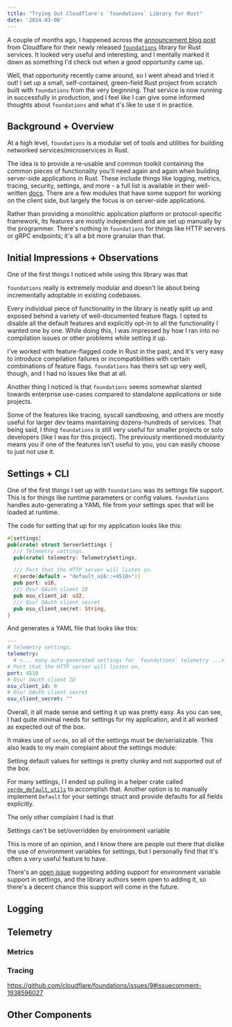 ```yaml
---
title: "Trying Out Cloudflare's `foundations` Library for Rust"
date: '2024-03-06'
---
```


A couple of months ago, I happened across the [announcement blog post](https://blog.cloudflare.com/introducing-foundations-our-open-source-rust-service-foundation-library) from Cloudflare for their newly released [`foundations`](https://github.com/cloudflare/foundations) library for Rust services.  It looked very useful and interesting, and I mentally marked it down as something I'd check out when a good opportunity came up.

Well, that opportunity recently came around, so I went ahead and tried it out!  I set up a small, self-contained, green-field Rust project from scratch built with `foundations` from the very beginning.  That service is now running in successfully in production, and I feel like I can give some informed thoughts about `foundations` and what it's like to use it in practice.

## Background + Overview

<div class="note padded">
At a high level, <code>foundations</code> is a modular set of tools and utilities for building networked services/microservices in Rust.
</div>

The idea is to provide a re-usable and common toolkit containing the common pieces of functionality you'll need again and again when building server-side applications in Rust.  These include things like logging, metrics, tracing, security, settings, and more - a full list is available in their well-written [docs](https://docs.rs/foundations/latest/foundations/).  There are a few modules that have some support for working on the client side, but largely the focus is on server-side applications.

Rather than providing a monolithic application platform or protocol-specific framework, its features are mostly independent and are set up manually by the programmer.  There's nothing in `foundations` for things like HTTP servers or gRPC endpoints; it's all a bit more granular than that.

## Initial Impressions + Observations

One of the first things I noticed while using this library was that

<div class="good padded">
<code>foundations</code> really is extremely modular and doesn't lie about being incrementally adoptable in existing codebases.
</div>

Every individual piece of functionality in the library is neatly split up and exposed behind a variety of well-documented feature flags.  I opted to disable all the default features and explicitly opt-in to all the functionality I wanted one by one.  While doing this, I was impressed by how I ran into no compilation issues or other problems while setting it up.

I've worked with feature-flagged code in Rust in the past, and it's very easy to introduce compilation failures or incompatibilities with certain combinations of feature flags.  `foundations` has theirs set up very well, though, and I had no issues like that at all.

<div class="note padded">
Another thing I noticed is that <code>foundations</code> seems somewhat slanted towards enterprise use-cases compared to standalone applications or side projects.
</div>

Some of the features like tracing, syscall sandboxing, and others are mostly useful for larger dev teams maintaining dozens-hundreds of services.  That being said, I thing `foundations` is still very useful for smaller projects or solo developers (like I was for this project).  The previously mentioned modularity means you if one of the features isn't useful to you, you can easily choose to just not use it.

## Settings + CLI

One of the first things I set up with `foundations` was its settings file support.  This is for things like runtime parameters or config values.  `foundations` handles auto-generating a YAML file from your settings spec that will be loaded at runtime.

The code for setting that up for my application looks like this:

```rs
#[settings]
pub(crate) struct ServerSettings {
  /// Telemetry settings.
  pub(crate) telemetry: TelemetrySettings,

  /// Port that the HTTP server will listen on.
  #[serde(default = "default_u16::<4510>")]
  pub port: u16,
  /// Osu! OAuth client ID
  pub osu_client_id: u32,
  /// Osu! OAuth client secret
  pub osu_client_secret: String,
}
```

And generates a YAML file that looks like this:

```yml
---
# Telemetry settings.
telemetry:
  # <... many auto-generated settings for `foundations` telemetry ...>
# Port that the HTTP server will listen on.
port: 4510
# Osu! OAuth client ID
osu_client_id: 0
# Osu! OAuth client secret
osu_client_secret: ""
```

Overall, it all made sense and setting it up was pretty easy.  As you can see, I had quite minimal needs for settings for my application, and it all worked as expected out of the box.

It makes use of `serde`, so all of the settings must be de/serializable.  This also leads to my main complaint about the settings module:

<div class="bad padded">
Setting default values for settings is pretty clunky and not supported out of the box.
</div>

For many settings, I I ended up pulling in a helper crate called [`serde_default_utils`](https://docs.rs/serde_default_utils/latest/serde_default_utils/) to accomplish that.  Another option is to manually implement `Default` for your settings struct and provide defaults for all fields explicitly.

The only other complaint I had is that

<div class="bad padded">
Settings can't be set/overridden by environment variable
</div>

This is more of an opinion, and I know there are people out there that dislike the use of environment variables for settings, but I personally find that it's often a very useful feature to have.

There's an [open issue](https://github.com/cloudflare/foundations/issues/21) suggesting adding support for environment variable support in settings, and the library authors seem open to adding it, so there's a decent chance this support will come in the future.

## Logging

## Telemetry

### Metrics

### Tracing

https://github.com/cloudflare/foundations/issues/9#issuecomment-1938596027

## Other Components
